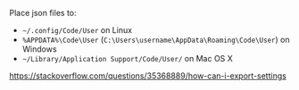 

Place json files to:
- `~/.config/Code/User` on Linux
- `%APPDATA%\Code\User` (`C:\Users\username\AppData\Roaming\Code\User`) on Windows
- `~/Library/Application Support/Code/User/` on Mac OS X


https://stackoverflow.com/questions/35368889/how-can-i-export-settings
